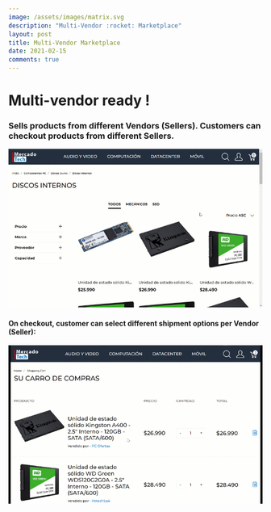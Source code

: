 ```yaml
---
image: /assets/images/matrix.svg
description: "Multi-Vendor :rocket: Marketplace"
layout: post
title: Multi-Vendor Marketplace
date: 2021-02-15
comments: true
---
```

# Multi-vendor ready ! 

### Sells products from different Vendors (Sellers). Customers can checkout products from different Sellers. 



![](/assets/images/multi-vendor-800.gif)

#### On checkout, customer can select different shipment options per Vendor (Seller):

![](/assets/images/multi-vendor-shiping.gif)